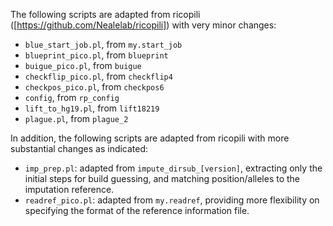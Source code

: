 The following scripts are adapted from ricopili ([https://github.com/Nealelab/ricopili]) with very minor changes:

* `blue_start_job.pl`, from `my.start_job`
* `blueprint_pico.pl`, from `blueprint`
* `buigue_pico.pl`, from `buigue`
* `checkflip_pico.pl`, from `checkflip4`
* `checkpos_pico.pl`, from `checkpos6`
* `config`, from `rp_config`
* `lift_to_hg19.pl`, from `lift18219`
* `plague.pl`, from `plague_2`

In addition, the following scripts are adapted from ricopili with more substantial changes as indicated:

* `imp_prep.pl`: adapted from `impute_dirsub_[version]`, extracting only the initial steps for build guessing, and matching position/alleles to the imputation reference.
* `readref_pico.pl`: adapted from `my.readref`, providing more flexibility on specifying the format of the reference information file.

